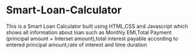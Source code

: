 # Smart-Loan-Calculator 

This is a Smart Loan Calculator built using HTML,CSS and Javascript which shows all information about loan such as Monthly EMI,Total Payment (principal amount + Interset amount),total interest payable according to entered principal amount,rate of interest and time duration

